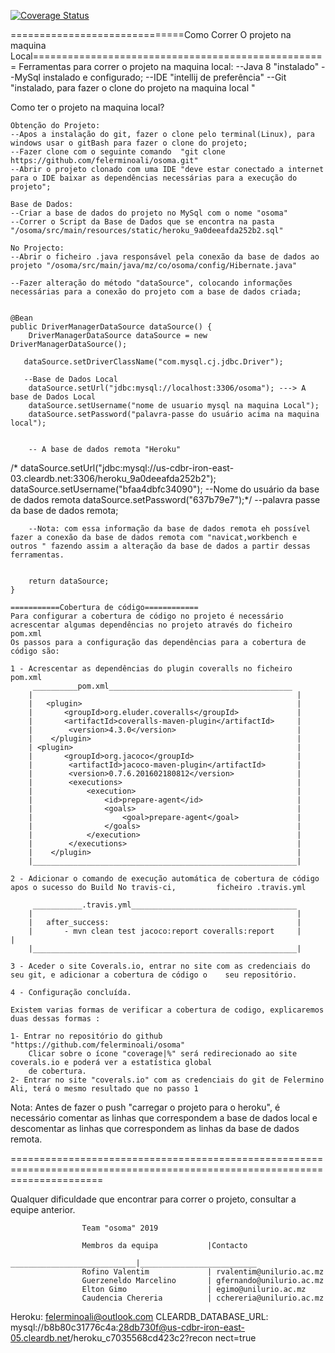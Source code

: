 [![Coverage Status](https://coveralls.io/repos/github/felerminoali/osoma/badge.svg)](https://coveralls.io/github/felerminoali/osoma)

==============================Como Correr O projeto na maquina Local===================================================
Ferramentas para correr o projeto na maquina local:
    --Java 8 "instalado"
    --MySql instalado e configurado;
    --IDE "intellij de preferência"
    --Git "instalado, para fazer o clone do projeto na maquina local "

Como ter o projeto na maquina local?

    Obtenção do Projeto:
    --Apos a instalação do git, fazer o clone pelo terminal(Linux), para windows usar o gitBash para fazer o clone do projeto;
    --Fazer clone com o seguinte comando  "git clone https://github.com/felerminoali/osoma.git"
    --Abrir o projeto clonado com uma IDE "deve estar conectado a internet para o IDE baixar as dependências necessárias para a execução do projeto";

    Base de Dados:
    --Criar a base de dados do projeto no MySql com o nome "osoma"
    --Correr o Script da Base de Dados que se encontra na pasta "/osoma/src/main/resources/static/heroku_9a0deeafda252b2.sql"

    No Projecto:
    --Abrir o ficheiro .java responsável pela conexão da base de dados ao projeto "/osoma/src/main/java/mz/co/osoma/config/Hibernate.java"

    --Fazer alteração do método "dataSource", colocando informações necessárias para a conexão do projeto com a base de dados criada;


    @Bean
    public DriverManagerDataSource dataSource() {
        DriverManagerDataSource dataSource = new DriverManagerDataSource();

       dataSource.setDriverClassName("com.mysql.cj.jdbc.Driver");

       --Base de Dados Local
        dataSource.setUrl("jdbc:mysql://localhost:3306/osoma"); ---> A base de Dados Local
        dataSource.setUsername("nome de usuario mysql na maquina Local");
        dataSource.setPassword("palavra-passe do usuário acima na maquina local");


        -- A base de dados remota "Heroku"
   /*     dataSource.setUrl("jdbc:mysql://us-cdbr-iron-east-03.cleardb.net:3306/heroku_9a0deeafda252b2");
        dataSource.setUsername("bfaa4dbfc34090"); --Nome do usuário da base de dados remota
        dataSource.setPassword("637b79e7");*/ --palavra passe da base de dados remota;

        --Nota: com essa informação da base de dados remota eh possível fazer a conexão da base de dados remota com "navicat,workbench e outros " fazendo assim a alteração da base de dados a partir dessas ferramentas. 


        return dataSource;
    }

    ===========Cobertura de código============
    Para configurar a cobertura de código no projeto é necessário acrescentar algumas dependências no projeto através do ficheiro pom.xml
    Os passos para a configuração das dependências para a cobertura de código são:
    
    1 - Acrescentar as dependências do plugin coveralls no ficheiro pom.xml
         __________pom.xml_________________________________________
        |                                                           |
        |   <plugin>                                                |
        |       <groupId>org.eluder.coveralls</groupId>             |
        |       <artifactId>coveralls-maven-plugin</artifactId>     |
        |        <version>4.3.0</version>                           |
        |    </plugin>                                              |
        | <plugin>                                                  |
        |       <groupId>org.jacoco</groupId>                       |
        |        <artifactId>jacoco-maven-plugin</artifactId>       |
        |        <version>0.7.6.201602180812</version>              |
        |        <executions>                                       |
        |            <execution>                                    |
        |                <id>prepare-agent</id>                     |
        |                <goals>                                    |
        |                    <goal>prepare-agent</goal>             |
        |                </goals>                                   |
        |            </execution>                                   |
        |        </executions>                                      |
        |    </plugin>                                              |
        |___________________________________________________________|

    2 - Adicionar o comando de execução automática de cobertura de código apos o sucesso do Build No travis-ci,         ficheiro .travis.yml

         ___________.travis.yml_____________________________________
        |                                                           |
        |   after_success:                                          |
        |       - mvn clean test jacoco:report coveralls:report     |                                       |
        |___________________________________________________________|

    3 - Aceder o site Coverals.io, entrar no site com as credenciais do seu git, e adicionar a cobertura de código o    seu repositório.
    
    4 - Configuração concluída.

    Existem varias formas de verificar a cobertura de codigo, explicaremos duas dessas formas :
    
    1- Entrar no repositório do github "https://github.com/felerminoali/osoma"
        Clicar sobre o ícone "coverage|%" será redirecionado ao site coverals.io e poderá ver a estatística global
        de cobertura.
    2- Entrar no site "coverals.io" com as credenciais do git de Felermino Ali, terá o mesmo resultado que no passo 1
   
        
Nota: Antes de fazer o push "carregar o projeto para o heroku", é necessário comentar as linhas que correspondem a base de dados local e descomentar as linhas que correspondem as linhas da base de dados remota.

============================================================================================================================

Qualquer dificuldade que encontrar para correr o projeto, consultar a equipe anterior.

                    Team "osoma" 2019
                    
                    Membros da equipa           |Contacto
                    ____________________________|__________________________
                    Rofino Valentim             | rvalentim@unilurio.ac.mz
                    Guerzeneldo Marcelino       | gfernando@unilurio.ac.mz
                    Elton Gimo                  | egimo@unilurio.ac.mz
                    Caudencia Chereria          | cchereria@unilurio.ac.mz
                    
                    
 Heroku: felerminoali@outlook.com
 CLEARDB_DATABASE_URL: mysql://b8b80c31776c4a:28db730f@us-cdbr-iron-east-05.cleardb.net/heroku_c7035568cd423c2?recon
 nect=true

